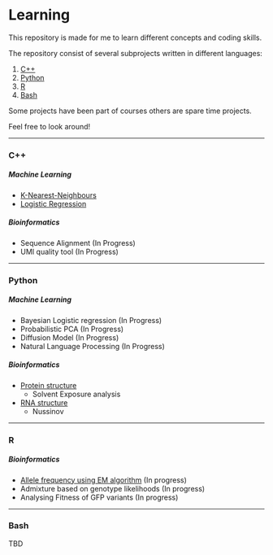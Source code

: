 # Learning

This repository is made for me to learn different concepts and coding skills.

The repository consist of several subprojects written in different languages:

1. [C++](#cpp)
2. [Python](#python)
3. [R](#r)
4. [Bash](#bash)

Some projects have been part of courses others are spare time projects.

Feel free to look around!



---

<a name="cpp"></a>
### C++ 

##### Machine Learning

* [K-Nearest-Neighbours](C++/MachineLearning/KNN/)
* [Logistic Regression](C++/MachineLearning/LogisticRegression/)

##### Bioinformatics

* Sequence Alignment (In Progress)
* UMI quality tool (In Progress)

---

<a name="python"></a>
### Python 

##### Machine Learning

* Bayesian Logistic regression (In Progress)
* Probabilistic PCA (In Progress)
* Diffusion Model (In Progress)
* Natural Language Processing (In Progress)

##### Bioinformatics

* [Protein structure](Python/Bioinformatics/ProteinStructure/)
    * Solvent Exposure analysis
* [RNA structure](Python/Bioinformatics/RNAStructure)
    * Nussinov

---

<a name="r"></a>
### R 

##### Bioinformatics

* [Allele frequency using EM algorithm](R/Bioinformatics/AlleleFreqEM) (In progress)
* Admixture based on genotype likelihoods (In progress)
* Analysing Fitness of GFP variants (In progress)

---

<a name="bash"></a>
### Bash 

TBD
